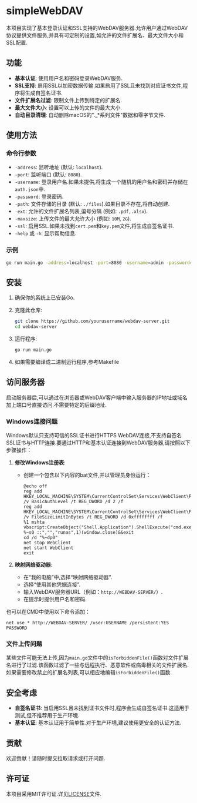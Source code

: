 # simpleWebDAV

本项目实现了基本登录认证和SSL支持的WebDAV服务器.允许用户通过WebDAV协议提供文件服务,并具有可定制的设置,如允许的文件扩展名、最大文件大小和SSL配置.

## 功能

- **基本认证**: 使用用户名和密码登录WebDAV服务.
- **SSL支持**: 启用SSL以加密数据传输.如果启用了SSL且未找到对应证书文件,程序将生成自签名证书.
- **文件扩展名过滤**: 限制文件上传到特定的扩展名.
- **最大文件大小**: 设置可以上传的文件的最大大小.
- **自动目录清理**: 自动删除macOS的"._*系列文件"数据和零字节文件.

## 使用方法

### 命令行参数

- `-address`: 监听地址 (默认: `localhost`).
- `-port`: 监听端口 (默认: `8080`).
- `-username`: 登录用户名.如果未提供,将生成一个随机的用户名和密码并存储在`auth.json`中.
- `-password`: 登录密码.
- `-path`: 文件存储的目录 (默认: `./files`).如果目录不存在,将自动创建.
- `-ext`: 允许的文件扩展名列表,逗号分隔 (例如: `.pdf,.xlsx`).
- `-maxsize`: 上传文件的最大允许大小 (例如: `10M`, `2G`).
- `-ssl`: 启用SSL.如果未找到`cert.pem`和`key.pem`文件,将生成自签名证书.
- `-help` 或 `-h`: 显示帮助信息.

### 示例

```bash
go run main.go -address=localhost -port=8080 -username=admin -password=secret -path=./files -ext=.pdf,.xlsx -maxsize=10M -ssl
```

## 安装

1. 确保你的系统上已安装Go.
2. 克隆此仓库:

   ```bash
   git clone https://github.com/yourusername/webdav-server.git
   cd webdav-server
   ```

3. 运行程序:

   ```bash
   go run main.go
   ```

4. 如果需要编译成二进制运行程序,参考Makefile

## 访问服务器

启动服务器后,可以通过在浏览器或WebDAV客户端中输入服务器的IP地址或域名加上端口号直接访问.不需要特定的后缀地址.

### Windows连接问题

Windows默认只支持可信的SSL证书进行HTTPS WebDAV连接,不支持自签名SSL证书与HTTP连接.要通过HTTP和基本认证连接到WebDAV服务器,请按照以下步骤操作：

1. **修改Windows注册表**:
   - 创建一个包含以下内容的bat文件,并以管理员身份运行：

     ```batch
     @echo off 
     reg add HKEY_LOCAL_MACHINE\SYSTEM\CurrentControlSet\Services\WebClient\Parameters /v BasicAuthLevel /t REG_DWORD /d 2 /f
     reg add HKEY_LOCAL_MACHINE\SYSTEM\CurrentControlSet\Services\WebClient\Parameters /v FileSizeLimitInBytes /t REG_DWORD /d 0xffffffff /f
     %1 mshta vbscript:CreateObject("Shell.Application").ShellExecute("cmd.exe","/c %~s0 ::","","runas",1)(window.close)&&exit
     cd /d "%~dp0"
     net stop WebClient
     net start WebClient
     exit
     ```

2. **映射网络驱动器**:
   - 在“我的电脑”中,选择“映射网络驱动器”.
   - 选择“使用其他凭据连接”.
   - 输入WebDAV服务器URL（例如：`http://WEBDAV-SERVER/`）.
   - 在提示时提供用户名和密码.

也可以在CMD中使用以下命令添加：

```batch
net use * http://WEBDAV-SERVER/ /user:USERNAME /persistent:YES PASSWORD
```

### 文件上传问题

某些文件可能无法上传,因为`main.go`文件中的`isForbiddenFile()`函数对文件扩展名进行了过滤.该函数过滤了一些与远程执行、恶意软件或病毒相关的文件扩展名.如果需要修改禁止的扩展名列表,可以相应地编辑`isForbiddenFile()`函数.

## 安全考虑

- **自签名证书**: 当启用SSL且未找到证书文件时,程序会生成自签名证书.这适用于测试,但不推荐用于生产环境.
- **基本认证**: 基本认证用于简单性.对于生产环境,建议使用更安全的认证方法.

## 贡献

欢迎贡献！请随时提交拉取请求或打开问题.

## 许可证

本项目采用MIT许可证.详见[LICENSE](LICENSE)文件.

